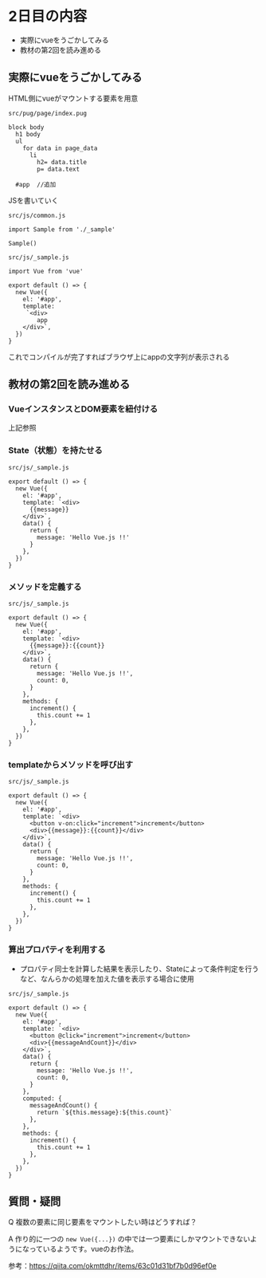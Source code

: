 # 2日目の内容

- 実際にvueをうごかしてみる
- 教材の第2回を読み進める


## 実際にvueをうごかしてみる

HTML側にvueがマウントする要素を用意

`src/pug/page/index.pug`

```
block body
  h1 body
  ul
    for data in page_data
      li
        h2= data.title
        p= data.text

  #app  //追加
```

JSを書いていく

`src/js/common.js`

```
import Sample from './_sample'

Sample()
```

`src/js/_sample.js`

```
import Vue from 'vue'

export default () => {
  new Vue({
    el: '#app',
    template:
     `<div>
        app
    </div>`,
  })
}
```

これでコンパイルが完了すればブラウザ上にappの文字列が表示される


## 教材の第2回を読み進める

### VueインスタンスとDOM要素を紐付ける

上記参照

### State（状態）を持たせる

`src/js/_sample.js`

```
export default () => {
  new Vue({
    el: '#app',
    template: `<div>
      {{message}}
    </div>`,
    data() {
      return {
        message: 'Hello Vue.js !!'
      }
    },
  })
}
```

### メソッドを定義する

`src/js/_sample.js`

```
export default () => {
  new Vue({
    el: '#app',
    template: `<div>
      {{message}}:{{count}}
    </div>`,
    data() {
      return {
        message: 'Hello Vue.js !!',
        count: 0,
      }
    },
    methods: {
      increment() {
        this.count += 1
      },
    },
  })
}
```

### templateからメソッドを呼び出す

`src/js/_sample.js`

```
export default () => {
  new Vue({
    el: '#app',
    template: `<div>
      <button v-on:click="increment">increment</button>
      <div>{{message}}:{{count}}</div>
    </div>`,
    data() {
      return {
        message: 'Hello Vue.js !!',
        count: 0,
      }
    },
    methods: {
      increment() {
        this.count += 1
      },
    },
  })
}
```

### 算出プロパティを利用する

- プロパティ同士を計算した結果を表示したり、Stateによって条件判定を行うなど、なんらかの処理を加えた値を表示する場合に使用

`src/js/_sample.js`

```
export default () => {
  new Vue({
    el: '#app',
    template: `<div>
      <button @click="increment">increment</button>
      <div>{{messageAndCount}}</div>
    </div>`,
    data() {
      return {
        message: 'Hello Vue.js !!',
        count: 0,
      }
    },
    computed: {
      messageAndCount() {
        return `${this.message}:${this.count}`
      },
    },
    methods: {
      increment() {
        this.count += 1
      },
    },
  })
}
```


## 質問・疑問

Q 複数の要素に同じ要素をマウントしたい時はどうすれば？

A 作り的に一つの `new Vue({...})` の中では一つ要素にしかマウントできないようになっているようです。vueのお作法。

参考：https://qiita.com/okmttdhr/items/63c01d31bf7b0d96ef0e